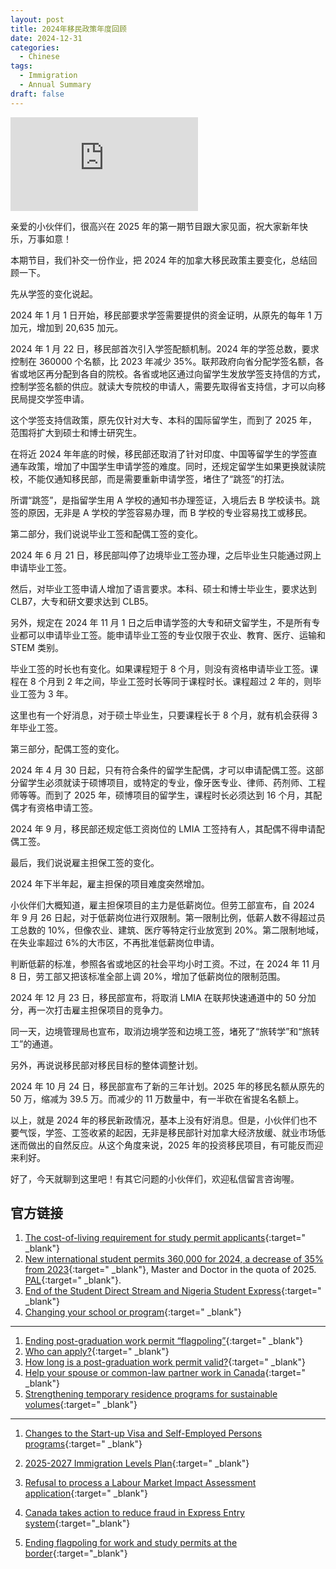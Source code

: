 ```yaml
---
layout: post
title: 2024年移民政策年度回顾
date: 2024-12-31
categories:
  - Chinese
tags:
  - Immigration
  - Annual Summary
draft: false
---
```


<div class="videoWrapper">
<iframe src="https://www.youtube.com/embed/LdFwNTV8kEA" title="2024年移民政策年度回顾" frameborder="0" allow="accelerometer; autoplay; clipboard-write; encrypted-media; gyroscope; picture-in-picture" allowfullscreen></iframe>
</div>
<div style="display: flex; align-items: flex-start; justify-content: center; font-size: 14px; color: #777;"></div>

<!-- more -->

亲爱的小伙伴们，很高兴在 2025 年的第一期节目跟大家见面，祝大家新年快乐，万事如意！

本期节目，我们补交一份作业，把 2024 年的加拿大移民政策主要变化，总结回顾一下。

先从学签的变化说起。

2024 年 1 月 1 日开始，移民部要求学签需要提供的资金证明，从原先的每年 1 万加元，增加到 20,635 加元。

2024 年 1 月 22 日，移民部首次引入学签配额机制。2024 年的学签总数，要求控制在 360000 个名额，比 2023 年减少 35%。联邦政府向省分配学签名额，各省或地区再分配到各自的院校。各省或地区通过向留学生发放学签支持信的方式，控制学签名额的供应。就读大专院校的申请人，需要先取得省支持信，才可以向移民局提交学签申请。

这个学签支持信政策，原先仅针对大专、本科的国际留学生，而到了 2025 年，范围将扩大到硕士和博士研究生。

在将近 2024 年年底的时候，移民部还取消了针对印度、中国等留学生的学签直通车政策，增加了中国学生申请学签的难度。同时，还规定留学生如果更换就读院校，不能仅通知移民部，而是需要重新申请学签，堵住了“跳签”的打法。

所谓“跳签”，是指留学生用 A 学校的通知书办理签证，入境后去 B 学校读书。跳签的原因，无非是 A 学校的学签容易办理，而 B 学校的专业容易找工或移民。

第二部分，我们说说毕业工签和配偶工签的变化。

2024 年 6 月 21 日，移民部叫停了边境毕业工签办理，之后毕业生只能通过网上申请毕业工签。

然后，对毕业工签申请人增加了语言要求。本科、硕士和博士毕业生，要求达到 CLB7，大专和研文要求达到 CLB5。

另外，规定在 2024 年 11 月 1 日之后申请学签的大专和研文留学生，不是所有专业都可以申请毕业工签。能申请毕业工签的专业仅限于农业、教育、医疗、运输和 STEM 类别。

毕业工签的时长也有变化。如果课程短于 8 个月，则没有资格申请毕业工签。课程在 8 个月到 2 年之间，毕业工签时长等同于课程时长。课程超过 2 年的，则毕业工签为 3 年。

这里也有一个好消息，对于硕士毕业生，只要课程长于 8 个月，就有机会获得 3 年毕业工签。

第三部分，配偶工签的变化。

2024 年 4 月 30 日起，只有符合条件的留学生配偶，才可以申请配偶工签。这部分留学生必须就读于硕博项目，或特定的专业，像牙医专业、律师、药剂师、工程师等等。而到了 2025 年，硕博项目的留学生，课程时长必须达到 16 个月，其配偶才有资格申请工签。

2024 年 9 月，移民部还规定低工资岗位的 LMIA 工签持有人，其配偶不得申请配偶工签。

最后，我们说说雇主担保工签的变化。

2024 年下半年起，雇主担保的项目难度突然增加。

小伙伴们大概知道，雇主担保项目的主力是低薪岗位。但劳工部宣布，自 2024 年 9 月 26 日起，对于低薪岗位进行双限制。第一限制比例，低薪人数不得超过员工总数的 10%，但像农业、建筑、医疗等特定行业放宽到 20%。第二限制地域，在失业率超过 6%的大市区，不再批准低薪岗位申请。

判断低薪的标准，参照各省或地区的社会平均小时工资。不过，在 2024 年 11 月 8 日，劳工部又把该标准全部上调 20%，增加了低薪岗位的限制范围。

2024 年 12 月 23 日，移民部宣布，将取消 LMIA 在联邦快速通道中的 50 分加分，再一次打击雇主担保项目的竞争力。

同一天，边境管理局也宣布，取消边境学签和边境工签，堵死了“旅转学”和“旅转工”的通道。

另外，再说说移民部对移民目标的整体调整计划。

2024 年 10 月 24 日，移民部宣布了新的三年计划。2025 年的移民名额从原先的 50 万，缩减为 39.5 万。而减少的 11 万数量中，有一半砍在省提名名额上。

以上，就是 2024 年的移民新政情况，基本上没有好消息。但是，小伙伴们也不要气馁，学签、工签收紧的起因，无非是移民部针对加拿大经济放缓、就业市场低迷而做出的自然反应。从这个角度来说，2025 年的投资移民项目，有可能反而迎来利好。

好了，今天就聊到这里吧！有其它问题的小伙伴们，欢迎私信留言咨询喔。

## 官方链接

1. [The cost-of-living requirement for study permit applicants](https://www.canada.ca/en/immigration-refugees-citizenship/news/2023/12/revised-requirements-to-better-protect-international-students.html){:target=" \_blank"}
2. [New international student permits 360,000 for 2024, a decrease of 35% from 2023](https://www.canada.ca/en/immigration-refugees-citizenship/news/2024/01/canada-to-stabilize-growth-and-decrease-number-of-new-international-student-permits-issued-to-approximately-360000-for-2024.html){:target=" \_blank"}, Master and Doctor in the quota of 2025. [PAL](https://www.canada.ca/en/immigration-refugees-citizenship/services/study-canada/study-permit/get-documents/provincial-attestation-letter.html){:target=" \_blank"}.
3. [End of the Student Direct Stream and Nigeria Student Express](https://www.canada.ca/en/immigration-refugees-citizenship/news/notices/end-student-direct-stream-nigeria-student-express.html){:target=" \_blank"}
4. [Changing your school or program](https://www.canada.ca/en/immigration-refugees-citizenship/services/study-canada/change-schools.html){:target=" \_blank"}

---

1. [Ending post-graduation work permit “flagpoling”](https://www.canada.ca/en/immigration-refugees-citizenship/news/2024/06/canada-improves-fairness-for-applicants-by-ending-post-graduation-work-permit-flagpoling.html){:target=" \_blank"}
2. [Who can apply?](https://www.canada.ca/en/immigration-refugees-citizenship/services/study-canada/work/after-graduation/eligibility.html){:target=" \_blank"}
3. [How long is a post-graduation work permit valid?](https://www.canada.ca/en/immigration-refugees-citizenship/services/study-canada/work/after-graduation/about.html){:target=" \_blank"}
4. [Help your spouse or common-law partner work in Canada](https://www.canada.ca/en/immigration-refugees-citizenship/services/study-canada/work/help-your-spouse-common-law-partner-work-canada.html){:target=" \_blank"}
5. [Strengthening temporary residence programs for sustainable volumes](https://www.canada.ca/en/immigration-refugees-citizenship/news/2024/09/strengthening-temporary-residence-programs-for-sustainable-volumes.html){:target=" \_blank"}

---

1. [Changes to the Start-up Visa and Self-Employed Persons programs](https://www.canada.ca/en/immigration-refugees-citizenship/news/2024/04/changes-to-the-start-up-visa-and-self-employed-persons-programs-to-help-reduce-backlogs-and-improve-processing-times.html){:target=" \_blank"}

2. [2025-2027 Immigration Levels Plan](https://www.canada.ca/en/immigration-refugees-citizenship/news/notices/supplementary-immigration-levels-2025-2027.html){:target=" \_blank"}
3. [Refusal to process a Labour Market Impact Assessment application](https://www.canada.ca/en/employment-social-development/services/foreign-workers/refusal.html){:target=" \_blank"}
4. [Canada takes action to reduce fraud in Express Entry system](https://www.canada.ca/en/immigration-refugees-citizenship/news/2024/12/canada-takes-action-to-reduce-fraud-in-express-entry-system.html){:target="\_blank"}
5. [Ending flagpoling for work and study permits at the border](https://www.canada.ca/en/border-services-agency/news/2024/12/ending-flagpoling-for-work-and-study-permits-at-the-border.html){:target="\_blank"}
